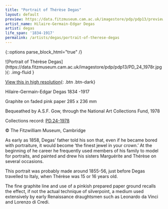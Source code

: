 ```yaml
---
title: "Portrait of Thérèse Degas"
layout: default
preview: https://data.fitzmuseum.cam.ac.uk/imagestore/pdp/pdp13/preview_PD_24_1978r.jpg
artist_name: Hilaire-Germain-Edgar Degas
artist: degas
life_span: '1834-1917'
permalink: /artists/degas/portrait-of-therese-degas
---
```

{::options parse_block_html="true" /}
<div class="text-center">
![Portrait of Thérèse Degas](https://data.fitzmuseum.cam.ac.uk/imagestore/pdp/pdp13/PD_24_1978r.jpg){: .img-fluid }

[View this in high resolution](https://data.fitzmuseum.cam.ac.uk/id/image/iiif/media-9830#?c=&m=&cv=){: .btn .btn-dark}
</div>

Hilaire-Germain-Edgar Degas 1834 -1917

Graphite on faded pink paper 285 x 236 mm    

Bequeathed by A.S.F. Gow, through the National Art Collections Fund, 1978

Collections record: [PD.24-1978](https://data.fitzmuseum.cam.ac.uk/id/object/6280)

© The Fitzwilliam Museum, Cambridge

As early as 1858, Degas’ father told his son that, even if he became bored with portraiture, it would become ‘the finest jewel in your crown.’ At the beginning of he career he frequently used members of his family to model for portraits, and painted and drew his sisters Marguérite and Thérèse on several occasions.

This portrait was probably made around 1855-56, just before Degas travelled to Italy, when Thérèse was 15 or 16 years old.

The fine graphite line and use of a pinkish prepared paper ground recalls the effect, if not the actual technique of silverpoint, a medium used extensively by early Renaissance draughtsmen such as Leonardo da Vinci and Lorenzo di Credi.
